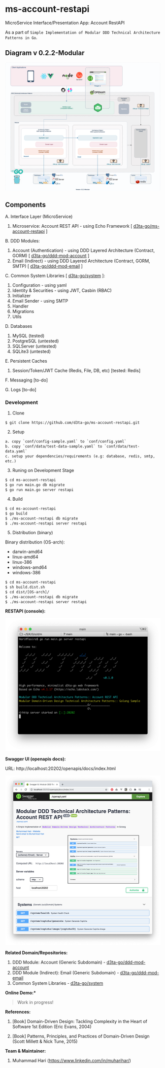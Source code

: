 # ms-account-restapi

MicroService Interface/Presentation App: Account RestAPI

As a part of `Simple Implementation of Modular DDD Technical Architecture Patterns in Go`.

## Diagram v 0.2.2-Modular

![DDD-Technical-Architecture-Patterns-Golang-0.2.2-MS Account RESTAPI](docs/img/DDD-Technical-Architecture-Patterns-Golang-0.2.2-MS_Account_RestAPI.png)

## Components

A. Interface Layer (MicroService)

1. Microservice: Account REST API - using Echo Framework [ [d3ta-go/ms-account-restapi](https://github.com/d3ta-go/ms-account-restapi) ]

B. DDD Modules:

1. Account (Authentication) - using DDD Layered Architecture (Contract, GORM) [ [d3ta-go/ddd-mod-account](https://github.com/d3ta-go/ddd-mod-account) ]
2. Email (Indirect) - using DDD Layered Architecture (Contract, GORM, SMTP) [ [d3ta-go/ddd-mod-email](https://github.com/d3ta-go/ddd-mod-email) ]

C. Common System Libraries [ [d3ta-go/system](https://github.com/d3ta-go/system) ]:

1. Configuration - using yaml
2. Identity & Securities - using JWT, Casbin (RBAC)
3. Initializer
4. Email Sender - using SMTP
5. Handler
6. Migrations
7. Utils

D. Databases

1. MySQL (tested)
2. PostgreSQL (untested)
3. SQLServer (untested)
4. SQLite3 (untested)

E. Persistent Caches

1. Session/Token/JWT Cache (Redis, File, DB, etc) [tested: Redis]

F. Messaging [to-do]

G. Logs [to-do]

### Development

1. Clone

```shell
$ git clone https://github.com/d3ta-go/ms-account-restapi.git
```

2. Setup

```
a. copy `conf/config-sample.yaml` to `conf/config.yaml`
b. copy `conf/data/test-data-sample.yaml` to `conf/data/test-data.yaml`
c. setup your dependencies/requirements (e.g: database, redis, smtp, etc.)
```

3. Runing on Development Stage

```shell
$ cd ms-account-restapi
$ go run main.go db migrate
$ go run main.go server restapi
```

4. Build

```shell
$ cd ms-account-restapi
$ go build
$ ./ms-account-restapi db migrate
$ ./ms-account-restapi server restapi
```

5. Distribution (binary)

Binary distribution (OS-arch):

- darwin-amd64
- linux-amd64
- linux-386
- windows-amd64
- windows-386

```shell
$ cd ms-account-restapi
$ sh build.dist.sh
$ cd dist/[OS-arch]/
$ ./ms-account-restapi db migrate
$ ./ms-account-restapi server restapi
```

**RESTAPI (console):**

![Microservice: Account REST API](docs/img/account-sample-ms-rest-api.png)

**Swagger UI (openapis docs):**

URL: http://localhost:20202/openapis/docs/index.html

![Openapis: Acount REST AIP](docs/img/account-sample-openapis-docs.png)

**Related Domain/Repositories:**

1. DDD Module: Account (Generic Subdomain) - [d3ta-go/ddd-mod-account](https://github.com/d3ta-go/ddd-mod-account)
2. DDD Module (Indirect): Email (Generic Subdomain) - [d3ta-go/ddd-mod-email](https://github.com/d3ta-go/ddd-mod-email)
3. Common System Libraries - [d3ta-go/system](https://github.com/d3ta-go/system)

**Online Demo:\***

> Work in progress!

**References:**

1. [Book] Domain-Driven Design: Tackling Complexity in the Heart of Software 1st Edition (Eric Evans, 2004)

2. [Book] Patterns, Principles, and Practices of Domain-Driven Design (Scott Millett & Nick Tune, 2015)

**Team & Maintainer:**

1. Muhammad Hari (https://www.linkedin.com/in/muharihar/)

